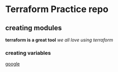 # Terraform Practice repo


## creating modules

**terraform is a great tool**
*we all love using terraform*

### creating variables


[google](https://www.google.com/)
